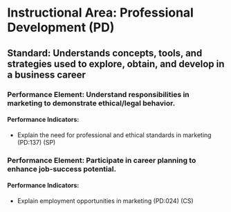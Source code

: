 # Instructional Area: Professional Development (PD)

## Standard: Understands concepts, tools, and strategies used to explore, obtain, and develop in a business career

### Performance Element: Understand responsibilities in marketing to demonstrate ethical/legal behavior.

#### Performance Indicators:

* Explain the need for professional and ethical standards in marketing (PD:137) (SP)

### Performance Element: Participate in career planning to enhance job-success potential.

#### Performance Indicators:

* Explain employment opportunities in marketing (PD:024) (CS)

